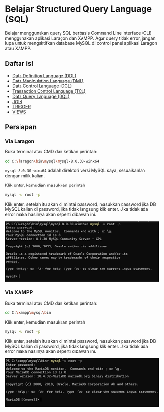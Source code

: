 # Belajar Structured Query Language (SQL)

Belajar menggunakan query SQL berbasis Command Line Interface (CLI) menggunakan aplikasi Laragon dan XAMPP. Agar query tidak error, jangan lupa untuk mengaktifkan database MySQL di control panel aplikasi Laragon atau XAMPP.

## Daftar Isi

- <a href="/001_DDL/README.md">Data Definition Language (DDL)</a>
- <a href="/002_DML/README.md">Data Manipulation Language (DML)</a>
- <a href="/003_DCL/README.md">Data Control Language (DCL)</a>
- <a href="/004_TCL/README.md">Transaction Control Language (TCL)</a>
- <a href="/005_DQL/README.md">Data Query Language (DQL)</a>
- <a href="/006_JOIN/README.md">JOIN</a>
- <a href="/007_TRIGGER/README.md">TRIGGER</a>
- <a href="/008_VIEWS/README.md">VIEWS</a>

## Persiapan

### Via Laragon

Buka terminal atau CMD dan ketikan perintah:

```bash
cd C:\laragon\bin\mysql\mysql-8.0.30-winx64
```

`mysql-8.0.30-winx64` adalah direktori versi MySQL saya, sesuaikanlah dengan milik kalian.

Klik enter, kemudian masukkan perintah

```bash
mysql -u root -p
```

Klik enter, setelah itu akan di mintai password, masukkan password jika DB MySQL kalian di password, jika tidak langsung klik enter. Jika tidak ada error maka hasilnya akan seperti dibawah ini.

<img src="/assets/img/laragon_success.png">

### Via XAMPP

Buka terminal atau CMD dan ketikan perintah:

```bash
cd C:\xampp\mysql\bin
```

Klik enter, kemudian masukkan perintah

```bash
mysql -u root -p
```

Klik enter, setelah itu akan di mintai password, masukkan password jika DB MySQL kalian di password, jika tidak langsung klik enter. Jika tidak ada error maka hasilnya akan seperti dibawah ini.

<img src="/assets/img/xampp_success.png">
